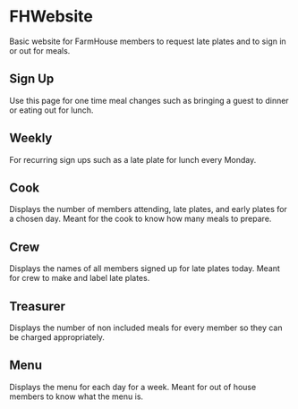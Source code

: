 # FHWebsite
Basic website for FarmHouse members to request late plates and to sign in or out for meals.

## Sign Up
Use this page for one time meal changes such as bringing a guest to dinner or eating out for lunch.

## Weekly
For recurring sign ups such as a late plate for lunch every Monday.

## Cook
Displays the number of members attending, late plates, and early plates for a chosen day. Meant for the cook to know how many meals to prepare.

## Crew
Displays the names of all members signed up for late plates today. Meant for crew to make and label late plates.

## Treasurer
Displays the number of non included meals for every member so they can be charged appropriately.

## Menu
Displays the menu for each day for a week. Meant for out of house members to know what the menu is.
